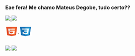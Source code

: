 ### Eae fera! Me chamo Mateus Degobe, tudo certo??

<div>
  <a href="https://github.com/mateusdegobe">
  <img height="180em" src="https://github-readme-stats.vercel.app/api?username=mateusdegobe&show_icons=true&theme=midnight-purple&include_all_commits=true&count_private=true"/>
  <img height="180em" src="https://github-readme-stats.vercel.app/api/top-langs/?username=mateusdegobe&layout=compact&langs_count=7&theme=midnight-purple"/>
</div>
  
<div style="display: inline_block"><br>
  <img align="center" alt="Teus-HTML" height="30" width="40" src="https://raw.githubusercontent.com/devicons/devicon/master/icons/html5/html5-original.svg">
  <img align="center" alt="Teus-CSS" height="30" width="40" src="https://raw.githubusercontent.com/devicons/devicon/master/icons/css3/css3-original.svg">
  <!--<img align="right" alt="Teus-gif" src="##">-->
</div>
  
  ##
  
  <div> 
  <a href="https://www.instagram.com/mateus.oli53/" target="_blank"><img src="https://img.shields.io/badge/Instagram-E4405F?style=for-the-badge&logo=instagram&logoColor=white" target="_blank"></a>
  <a href="https://www.linkedin.com/in/mateus-degobe-b837641bb/" target="_blank"><img src="https://img.shields.io/badge/LinkedIn-0077B5?style=for-the-badge&logo=linkedin&logoColor=white" target="_blank"></a>
  </div>
